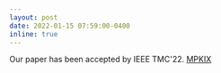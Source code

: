 ```yaml
---
layout: post
date: 2022-01-15 07:59:00-0400
inline: true
---
```


Our paper has been accepted by IEEE TMC'22. [MPKIX](https://ieeexplore.ieee.org/document/9676444)
